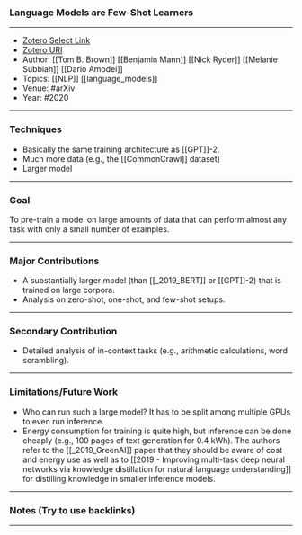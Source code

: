 
### Language Models are Few-Shot Learners
---
- [Zotero Select Link](zotero://select/groups/2480461/items/VCN5QM27)
- [Zotero URI](https://www.zotero.org/groups/2480461/items/VCN5QM27)
- Author: [[Tom B. Brown]] [[Benjamin Mann]] [[Nick Ryder]] [[Melanie Subbiah]] [[Dario Amodei]]
- Topics: [[NLP]] [[language_models]]
- Venue: #arXiv 
- Year: #2020
---

### Techniques
- Basically the same training architecture as [[GPT]]-2.
- Much more data (e.g., the [[CommonCrawl]] dataset) 
- Larger model
---

### Goal

To pre-train a model on large amounts of data that can perform almost any task with only a small number of examples.

---

### Major Contributions
- A substantially larger model (than [[_2019_BERT]] or [[GPT]]-2) that is trained on large corpora.
- Analysis on zero-shot, one-shot, and few-shot setups.
---

### Secondary Contribution
-  Detailed analysis of in-context tasks (e.g., arithmetic calculations, word scrambling).
---

### Limitations/Future Work
- Who can run such a large model? It has to be split among multiple GPUs to even run inference.
- Energy consumption for training is quite high, but inference can be done cheaply (e.g., 100 pages of text generation for 0.4 kWh). The authors refer to the [[_2019_GreenAI]] paper that they should be aware of cost and energy use as well as to [[2019 - Improving multi-task deep neural
networks via knowledge distillation for natural language understanding]] for distilling knowledge in smaller inference models.
---

### Notes (Try to use backlinks)
---
